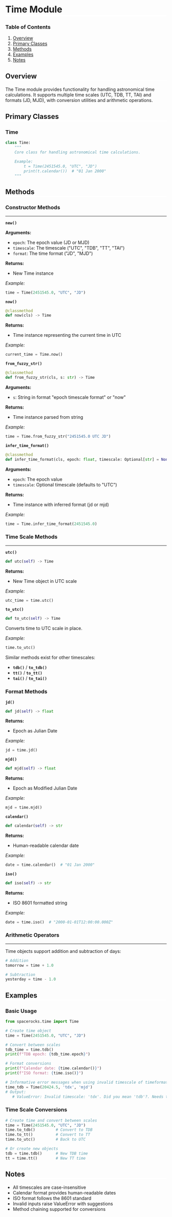 <h1 style="border-bottom: 5px solid white;">Time Module</h1>

### Table of Contents
1. [Overview](#overview)
2. [Primary Classes](#primary-classes)
3. [Methods](#methods)
4. [Examples](#examples)
5. [Notes](#notes)

<h2 style="border-bottom: 3px solid white;">Overview</h2>

The Time module provides functionality for handling astronomical time calculations. It supports multiple time scales (UTC, TDB, TT, TAI) and formats (JD, MJD), with conversion utilities and arithmetic operations.

<h2 style="border-bottom: 3px solid white;">Primary Classes</h2>

### Time
```python
class Time:
    """
    Core class for handling astronomical time calculations.
    
    Example:
        t = Time(2451545.0, "UTC", "JD")
        print(t.calendar())  # "01 Jan 2000"
    """
```

<h2 style="border-bottom: 3px solid white;">Methods</h2>

### Constructor Methods
---

**`new()`**

**Arguments:**
- `epoch`: The epoch value (JD or MJD)
- `timescale`: The timescale ("UTC", "TDB", "TT", "TAI")
- `format`: The time format ("JD", "MJD")

**Returns:**
- New Time instance

*Example:*
```python
time = Time(2451545.0, "UTC", "JD")
```

**`now()`**
```python
@classmethod
def now(cls) -> Time
```
**Returns:**
- Time instance representing the current time in UTC

*Example:*
```python
current_time = Time.now()
```

**`from_fuzzy_str()`**
```python
@classmethod
def from_fuzzy_str(cls, s: str) -> Time
```
**Arguments:**
- `s`: String in format "epoch timescale format" or "now"

**Returns:**
- Time instance parsed from string

*Example:*
```python
time = Time.from_fuzzy_str("2451545.0 UTC JD")
```

**`infer_time_format()`**
```python
@classmethod
def infer_time_format(cls, epoch: float, timescale: Optional[str] = None) -> Time
```
**Arguments:**
- `epoch`: The epoch value
- `timescale`: Optional timescale (defaults to "UTC")

**Returns:**
- Time instance with inferred format (jd or mjd)

*Example:*
```python
time = Time.infer_time_format(2451545.0)
```

### Time Scale Methods
---

**`utc()`**
```python
def utc(self) -> Time
```
**Returns:**
- New Time object in UTC scale

*Example:*
```python
utc_time = time.utc()
```

**`to_utc()`**
```python
def to_utc(self) -> Time
```
Converts time to UTC scale in place.

*Example:*
```python
time.to_utc()
```

Similar methods exist for other timescales:
- **`tdb()`** / **`to_tdb()`**
- **`tt()`** / **`to_tt()`**
- **`tai()`** / **`to_tai()`**

### Format Methods

**`jd()`**
```python
def jd(self) -> float
```
**Returns:**
- Epoch as Julian Date

*Example:*
```python
jd = time.jd()
```

**`mjd()`**
```python
def mjd(self) -> float
```
**Returns:**
- Epoch as Modified Julian Date

*Example:*
```python
mjd = time.mjd()
```

**`calendar()`**
```python
def calendar(self) -> str
```
**Returns:**
- Human-readable calendar date

*Example:*
```python
date = time.calendar()  # "01 Jan 2000"
```

**`iso()`**
```python
def iso(self) -> str
```
**Returns:**
- ISO 8601 formatted string

*Example:*
```python
date = time.iso()  # "2000-01-01T12:00:00.000Z"
```

### Arithmetic Operators
---

Time objects support addition and subtraction of days:
```python
# Addition
tomorrow = time + 1.0

# Subtraction
yesterday = time - 1.0
```

<h2 style="border-bottom: 3px solid white;">Examples</h2>

### Basic Usage
```python
from spacerocks.time import Time

# Create time object
time = Time(2451545.0, "UTC", "JD")

# Convert between scales
tdb_time = time.tdb()
print(f"TDB epoch: {tdb_time.epoch}")

# Format conversions
print(f"Calendar date: {time.calendar()}")
print(f"ISO format: {time.iso()}")

# Informative error messages when using invalid timescale of timeformat 
time_tdb = Time(20424.5, 'tdx', 'mjd')
# Output:
   # ValueError: Invalid timescale: 'tdx'. Did you mean 'tdb'?. Needs to be 'utc', 'tdb', 'tt', or 'tai'.
```

### Time Scale Conversions
```python
# Create time and convert between scales
time = Time(2451545.0, "UTC", "JD")
time.to_tdb()         # Convert to TDB
time.to_tt()          # Convert to TT
time.to_utc()         # Back to UTC

# Or create new objects
tdb = time.tdb()      # New TDB time
tt = time.tt()        # New TT time
```

<h2 style="border-bottom: 3px solid white;">Notes</h2>

- All timescales are case-insensitive
- Calendar format provides human-readable dates
- ISO format follows the 8601 standard
- Invalid inputs raise ValueError with suggestions 
- Method chaining supported for conversions